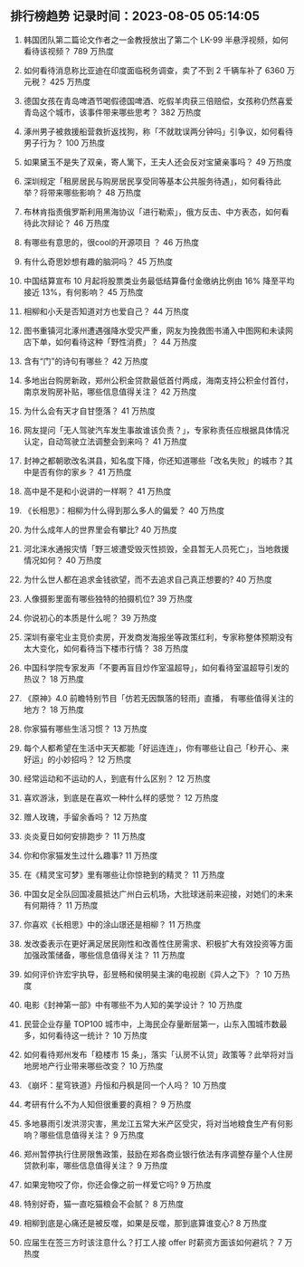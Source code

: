 
## 排行榜趋势 记录时间：2023-08-05 05:14:05
  
  1. 韩国团队第二篇论文作者之一金教授放出了第二个 LK-99 半悬浮视频，如何看待该视频？ 789 万热度
    
  2. 如何看待消息称比亚迪在印度面临税务调查，卖了不到 2 千辆车补了 6360 万元税？ 425 万热度
    
  3. 德国女孩在青岛啤酒节喝假德国啤酒、吃假羊肉获三倍赔偿，女孩称仍然喜爱青岛这个城市，该事件带来哪些思考？ 382 万热度
    
  4. 涿州男子被救援船营救折返找狗，称「不就耽误两分钟吗」引争议，如何看待男子行为？ 100 万热度
    
  5. 如果黛玉不是失了双亲，寄人篱下，王夫人还会反对宝黛亲事吗？ 49 万热度
    
  6. 深圳规定「租房居民与购房居民享受同等基本公共服务待遇」，如何看待此举？将带来哪些影响？ 48 万热度
    
  7. 布林肯指责俄罗斯利用黑海协议「进行勒索」，俄方反击、中方表态，如何看待此次辩论？ 46 万热度
    
  8. 有哪些有意思的，很cool的开源项目 ？ 46 万热度
    
  9. 有什么奇思妙想有趣的脑洞吗？ 45 万热度
    
  10. 中国结算宣布 10 月起将股票类业务最低结算备付金缴纳比例由 16% 降至平均接近 13%，有何影响？ 45 万热度
    
  11. 相柳和小夭是否知道对方也爱自己？ 44 万热度
    
  12. 图书重镇河北涿州遭遇强降水受灾严重，网友为挽救图书涌入中图网和未读网店下单，如何看待这种「野性消费」？ 44 万热度
    
  13. 含有“门”的诗句有哪些？ 42 万热度
    
  14. 多地出台购房新政，郑州公积金贷款最低首付两成，海南支持公积金付首付，南京发购房补贴，哪些信息值得关注？ 42 万热度
    
  15. 为什么会有天才自甘堕落？ 41 万热度
    
  16. 网友提问「无人驾驶汽车发生事故谁该负责？」，专家称责任应根据具体情况认定，自动驾驶立法调整会到来吗？ 41 万热度
    
  17. 封神之都朝歌改名淇县，知名度下降，你还知道哪些「改名失败」的城市？其中是否有你的家乡？ 41 万热度
    
  18. 高中是不是和小说讲的一样啊？ 41 万热度
    
  19. 《长相思》：相柳为什么得到那么多人的偏爱？ 40 万热度
    
  20. 为什么成年人的世界里会有攀比? 40 万热度
    
  21. 河北涞水通报灾情「野三坡遭受毁灭性损毁，全县暂无人员死亡」，当地救援情况如何？ 40 万热度
    
  22. 为什么世人都在追求金钱欲望，而不去追求自己真正想要的? 40 万热度
    
  23. 人像摄影里面有哪些独特的拍摄机位? 39 万热度
    
  24. 你说初心的本质是什么呢？ 39 万热度
    
  25. 深圳有豪宅业主竞价卖房，开发商发海报坐等政策红利，专家称整体预期没有太大变化，如何看待当下楼市行情？ 38 万热度
    
  26. 中国科学院专家发声「不要再盲目炒作室温超导」，如何看待室温超导引发的热议？ 18 万热度
    
  27. 《原神》4.0 前瞻特别节目「仿若无因飘落的轻雨」直播， 有哪些值得关注的地方？ 18 万热度
    
  28. 你家猫有哪些生活习惯？ 13 万热度
    
  29. 每个人都希望在生活中天天都能「好运连连」，你有哪些让自己「秒开心、来好运」的小妙招吗？ 12 万热度
    
  30. 经常运动和不运动的人，到底有什么区别？ 12 万热度
    
  31. 喜欢游泳，到底是在喜欢一种什么样的感觉？ 12 万热度
    
  32. 赠人玫瑰，手留余香吗？ 12 万热度
    
  33. 炎炎夏日如何安排跑步？ 11 万热度
    
  34. 你和你家猫发生过什么趣事? 11 万热度
    
  35. 在《精灵宝可梦》里有哪些让你惊艳到的精灵？ 11 万热度
    
  36. 中国女足全队回国凌晨抵达广州白云机场，大批球迷前来迎接，对她们的未来有何期待？ 11 万热度
    
  37. 你喜欢《长相思》中的涂山璟还是相柳？ 11 万热度
    
  38. 发改委表示在更好满足居民刚性和改善性住房需求、积极扩大有效投资等方面加强政策储备，哪些信息值得关注？ 11 万热度
    
  39. 如何评价许宏宇执导，彭昱畅和侯明昊主演的电视剧《异人之下》？ 10 万热度
    
  40. 电影《封神第一部》中有哪些不为人知的美学设计？ 10 万热度
    
  41. 民营企业存量 TOP100 城市中，上海民企存量断层第一，山东入围城市数最多，如何看待这一统计？ 10 万热度
    
  42. 如何看待郑州发布「稳楼市 15 条」，落实「认房不认贷」政策等？此举将对当地房地产行业带来哪些改变？ 10 万热度
    
  43. 《崩坏：星穹铁道》丹恒和丹枫是同一个人吗？ 10 万热度
    
  44. 考研有什么不为人知但很重要的真相？ 9 万热度
    
  45. 多地暴雨引发洪涝灾害，黑龙江五常大米产区受灾，将对当地粮食生产有何影响？哪些信息值得关注？ 9 万热度
    
  46. 郑州暂停执行住房限售政策，鼓励在郑各商业银行依法有序调整存量个人住房贷款利率，哪些信息值得关注？ 9 万热度
    
  47. 如果宠物咬了你，你还会像之前一样爱它吗? 9 万热度
    
  48. 特别好奇，猫一直吃猫粮会不会腻？ 8 万热度
    
  49. 相柳到底是心痛还是被反噬，如果是反噬，那到底算谁变心? 8 万热度
    
  50. 应届生在签三方时该注意什么？打工人接 offer 时薪资方面该如何避坑？ 7 万热度
    